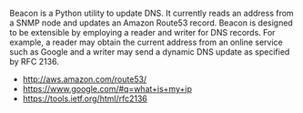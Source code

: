 
Beacon is a Python utility to update DNS.  It currently reads an address
from a SNMP node and updates an Amazon Route53 record.  Beacon is
designed to be extensible by employing a reader and writer for DNS
records.  For example, a reader may obtain the current address from
an online service such as Google and a writer may send a dynamic DNS
update as specified by RFC 2136.

- http://aws.amazon.com/route53/
- https://www.google.com/#q=what+is+my+ip
- https://tools.ietf.org/html/rfc2136

